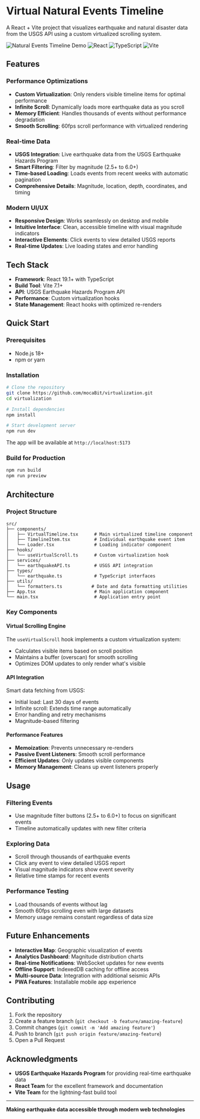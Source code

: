 # Virtual Natural Events Timeline

A React + Vite project that visualizes earthquake and natural disaster data from the USGS API using a custom virtualized scrolling system.

![Natural Events Timeline Demo](https://img.shields.io/badge/status-live-brightgreen)
![React](https://img.shields.io/badge/React-19.1%2B-blue)
![TypeScript](https://img.shields.io/badge/TypeScript-5.9%2B-blue)
![Vite](https://img.shields.io/badge/Vite-7.1%2B-purple)

## Features

### Performance Optimizations
- **Custom Virtualization**: Only renders visible timeline items for optimal performance
- **Infinite Scroll**: Dynamically loads more earthquake data as you scroll
- **Memory Efficient**: Handles thousands of events without performance degradation
- **Smooth Scrolling**: 60fps scroll performance with virtualized rendering

### Real-time Data
- **USGS Integration**: Live earthquake data from the USGS Earthquake Hazards Program
- **Smart Filtering**: Filter by magnitude (2.5+ to 6.0+)
- **Time-based Loading**: Loads events from recent weeks with automatic pagination
- **Comprehensive Details**: Magnitude, location, depth, coordinates, and timing

### Modern UI/UX
- **Responsive Design**: Works seamlessly on desktop and mobile
- **Intuitive Interface**: Clean, accessible timeline with visual magnitude indicators
- **Interactive Elements**: Click events to view detailed USGS reports
- **Real-time Updates**: Live loading states and error handling

## Tech Stack

- **Framework**: React 19.1+ with TypeScript
- **Build Tool**: Vite 7.1+
- **API**: USGS Earthquake Hazards Program API
- **Performance**: Custom virtualization hooks
- **State Management**: React hooks with optimized re-renders

## Quick Start

### Prerequisites
- Node.js 18+ 
- npm or yarn

### Installation

```bash
# Clone the repository
git clone https://github.com/mocaBit/virtualization.git
cd virtualization

# Install dependencies
npm install

# Start development server
npm run dev
```

The app will be available at `http://localhost:5173`

### Build for Production

```bash
npm run build
npm run preview
```

## Architecture

### Project Structure
```
src/
├── components/
│   ├── VirtualTimeline.tsx      # Main virtualized timeline component
│   ├── TimelineItem.tsx         # Individual earthquake event item
│   └── Loader.tsx               # Loading indicator component
├── hooks/
│   └── useVirtualScroll.ts      # Custom virtualization hook
├── services/
│   └── earthquakeAPI.ts         # USGS API integration
├── types/
│   └── earthquake.ts            # TypeScript interfaces
├── utils/
│   └── formatters.ts           # Date and data formatting utilities
├── App.tsx                      # Main application component
└── main.tsx                     # Application entry point
```

### Key Components

#### Virtual Scrolling Engine
The `useVirtualScroll` hook implements a custom virtualization system:
- Calculates visible items based on scroll position
- Maintains a buffer (overscan) for smooth scrolling
- Optimizes DOM updates to only render what's visible

#### API Integration
Smart data fetching from USGS:
- Initial load: Last 30 days of events
- Infinite scroll: Extends time range automatically
- Error handling and retry mechanisms
- Magnitude-based filtering

#### Performance Features
- **Memoization**: Prevents unnecessary re-renders
- **Passive Event Listeners**: Smooth scroll performance
- **Efficient Updates**: Only updates visible components
- **Memory Management**: Cleans up event listeners properly

## Usage

### Filtering Events
- Use magnitude filter buttons (2.5+ to 6.0+) to focus on significant events
- Timeline automatically updates with new filter criteria

### Exploring Data
- Scroll through thousands of earthquake events
- Click any event to view detailed USGS report
- Visual magnitude indicators show event severity
- Relative time stamps for recent events

### Performance Testing
- Load thousands of events without lag
- Smooth 60fps scrolling even with large datasets
- Memory usage remains constant regardless of data size

## Future Enhancements

- **Interactive Map**: Geographic visualization of events
- **Analytics Dashboard**: Magnitude distribution charts
- **Real-time Notifications**: WebSocket updates for new events
- **Offline Support**: IndexedDB caching for offline access
- **Multi-source Data**: Integration with additional seismic APIs
- **PWA Features**: Installable mobile app experience

## Contributing

1. Fork the repository
2. Create a feature branch (`git checkout -b feature/amazing-feature`)
3. Commit changes (`git commit -m 'Add amazing feature'`)
4. Push to branch (`git push origin feature/amazing-feature`)
5. Open a Pull Request

## Acknowledgments

- **USGS Earthquake Hazards Program** for providing real-time earthquake data
- **React Team** for the excellent framework and documentation
- **Vite Team** for the lightning-fast build tool

---

**Making earthquake data accessible through modern web technologies**
